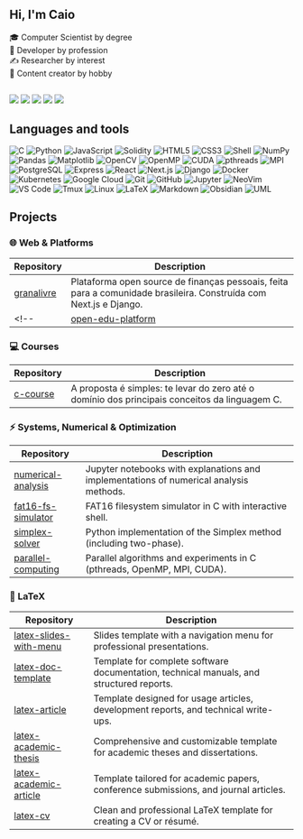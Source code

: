 ## Hi, I'm Caio
🎓 Computer Scientist by degree  
💼 Developer by profession  
✍ Researcher by interest  
🧢 Content creator by hobby  
##

<div> <a href="https://www.youtube.com/@fromcaio" target="_blank"><img src="https://img.shields.io/badge/YouTube-FF0000?style=for-the-badge&logo=youtube&logoColor=white" target="_blank"></a> <a href="https://instagram.com/fromcaio_" target="_blank"><img src="https://img.shields.io/badge/-Instagram-%23E4405F?style=for-the-badge&logo=instagram&logoColor=white" target="_blank"></a> <a href="https://discord.gg/6fv5Qdpj" target="_blank"><img src="https://img.shields.io/badge/Discord-7289DA?style=for-the-badge&logo=discord&logoColor=white" target="_blank"></a> <a href = "mailto:fromcaio.contato@gmail.com"><img src="https://img.shields.io/badge/-Gmail-%23333?style=for-the-badge&logo=gmail&logoColor=white" target="_blank"></a> <a href="https://www.linkedin.com/in/fromcaio/" target="_blank"><img src="https://img.shields.io/badge/-LinkedIn-%230077B5?style=for-the-badge&logo=linkedin&logoColor=white" target="_blank"></a> </div>

## Languages and tools

<div>
<!-- Programming Languages -->
<img alt="C" src="https://img.shields.io/badge/C-00599C?style=for-the-badge&logo=c&logoColor=white" />
<img alt="Python" src="https://img.shields.io/badge/-Python-3776AB?style=for-the-badge&logo=Python&logoColor=white" />
<img alt="JavaScript" src="https://img.shields.io/badge/JavaScript-F7DF1E?style=for-the-badge&logo=javascript&logoColor=black" />
<img alt="Solidity" src="https://img.shields.io/badge/Solidity-363636?style=for-the-badge&logo=solidity&logoColor=white" />
<img alt="HTML5" src="https://img.shields.io/badge/HTML5-E34F26?style=for-the-badge&logo=html5&logoColor=white" />
<img alt="CSS3" src="https://img.shields.io/badge/CSS3-1572B6?style=for-the-badge&logo=css3&logoColor=white" />
<img alt="Shell" src="https://img.shields.io/badge/Shell_Script-121011?style=for-the-badge&logo=gnu-bash&logoColor=white" />

<!-- Data / AI -->
<img alt="NumPy" src="https://img.shields.io/badge/NumPy-013243?style=for-the-badge&logo=numpy&logoColor=white" />
<img alt="Pandas" src="https://img.shields.io/badge/Pandas-150458?style=for-the-badge&logo=pandas&logoColor=white" />
<img alt="Matplotlib" src="https://img.shields.io/badge/Matplotlib-eeeeee?style=for-the-badge&logo=Matplotlib&logoColor=blue" />
<img alt="OpenCV" src="https://img.shields.io/badge/OpenCV-5C3EE8?style=for-the-badge&logo=opencv&logoColor=white" />
<img alt="OpenMP" src="https://img.shields.io/badge/OpenMP-2C5BB4?style=for-the-badge&logo=openmp&logoColor=white" />
<img alt="CUDA" src="https://img.shields.io/badge/CUDA-76B900?style=for-the-badge&logo=nvidia&logoColor=white" />
<img alt="pthreads" src="https://img.shields.io/badge/pthreads-008080?style=for-the-badge" />
<img alt="MPI" src="https://img.shields.io/badge/MPI-CC0000?style=for-the-badge" />

<!-- Databases -->
<img alt="PostgreSQL" src="https://img.shields.io/badge/Postgres-316192?style=for-the-badge&logo=postgresql&logoColor=white" />

<!-- Frameworks -->
<img alt="Express" src="https://img.shields.io/badge/Express-000000?style=for-the-badge&logo=express&logoColor=white" />
<img alt="React" src="https://img.shields.io/badge/React-20232A?style=for-the-badge&logo=react&logoColor=61DAFB" />
<img alt="Next.js" src="https://img.shields.io/badge/Next.js-000000?style=for-the-badge&logo=next.js&logoColor=white" />
<img alt="Django" src="https://img.shields.io/badge/Django-092E20?style=for-the-badge&logo=django&logoColor=white" />

<!-- Tools -->
<img alt="Docker" src="https://img.shields.io/badge/Docker-2496ED?style=for-the-badge&logo=docker&logoColor=white" />
<img alt="Kubernetes" src="https://img.shields.io/badge/Kubernetes-326CE5?style=for-the-badge&logo=kubernetes&logoColor=white" />
<img alt="Google Cloud" src="https://img.shields.io/badge/Google_Cloud-4285F4?style=for-the-badge&logo=google-cloud&logoColor=white" />
<img alt="Git" src="https://img.shields.io/badge/Git-F05032?style=for-the-badge&logo=git&logoColor=white" />
<img alt="GitHub" src="https://img.shields.io/badge/GitHub-181717?style=for-the-badge&logo=github&logoColor=white" />
<img alt="Jupyter" src="https://img.shields.io/badge/Jupyter-F37626.svg?style=for-the-badge&logo=jupyter&logoColor=white" />
<img alt="NeoVim" src="https://img.shields.io/badge/Neovim-57A143?style=for-the-badge&logo=neovim&logoColor=white" />
<img alt="VS Code" src="https://img.shields.io/badge/VS%20Code-0078d7?style=for-the-badge&logo=visual-studio-code&logoColor=white" />
<img alt="Tmux" src="https://img.shields.io/badge/Tmux-1BB91F?style=for-the-badge&logo=tmux&logoColor=white" />

<!-- OS -->
<img alt="Linux" src="https://img.shields.io/badge/Linux-FCC624?style=for-the-badge&logo=linux&logoColor=black" />

<!-- Documentation & Writing -->
<img alt="LaTeX" src="https://img.shields.io/badge/LaTeX-008080?style=for-the-badge&logo=latex&logoColor=white" />
<img alt="Markdown" src="https://img.shields.io/badge/Markdown-000000?style=for-the-badge&logo=markdown&logoColor=white" />
<img alt="Obsidian" src="https://img.shields.io/badge/Obsidian-483699?style=for-the-badge&logo=obsidian&logoColor=white" />
<img alt="UML" src="https://img.shields.io/badge/UML-FAA918?style=for-the-badge" />
</div>

## Projects

### 🌐 Web & Platforms
| Repository | Description |
|------------|-------------|
| [granalivre](https://github.com/fromcaio/granalivre) | Plataforma open source de finanças pessoais, feita para a comunidade brasileira. Construída com Next.js e Django. |
<!-- | [open-edu-platform](https://github.com/fromcaio/open-edu-platform) | Open-source Next.js platform to simplify publishing rich, interactive content with Markdown + LaTeX + code blocks. | -->

### 💻 Courses
| Repository | Description |
|------------|-------------|
| [c-course](https://github.com/fromcaio/c-course) | A proposta é simples: te levar do zero até o domínio dos principais conceitos da linguagem C. |

### ⚡ Systems, Numerical & Optimization
| Repository | Description |
|------------|-------------|
| [numerical-analysis](https://github.com/fromcaio/numerical-analysis) | Jupyter notebooks with explanations and implementations of numerical analysis methods. |
| [fat16-fs-simulator](https://github.com/fromcaio/fat16-fs-simulator) | FAT16 filesystem simulator in C with interactive shell. |
| [simplex-solver](https://github.com/fromcaio/simplex-solver) | Python implementation of the Simplex method (including two-phase). |
| [parallel-computing](https://github.com/fromcaio/parallel-computing) | Parallel algorithms and experiments in C (pthreads, OpenMP, MPI, CUDA). |

### 📄 LaTeX
| Repository | Description |
|------------|-------------|
| [latex-slides-with-menu](https://github.com/fromcaio/latex-slides-with-menu) | Slides template with a navigation menu for professional presentations. |
| [latex-doc-template](https://github.com/fromcaio/latex-doc-template) | Template for complete software documentation, technical manuals, and structured reports. |
| [latex-article](https://github.com/fromcaio/latex-article) | Template designed for usage articles, development reports, and technical write-ups. |
| [latex-academic-thesis](https://github.com/fromcaio/latex-academic-thesis) | Comprehensive and customizable template for academic theses and dissertations. |
| [latex-academic-article](https://github.com/fromcaio/latex-academic-article) | Template tailored for academic papers, conference submissions, and journal articles. |
| [latex-cv](https://github.com/fromcaio/latex-cv) | Clean and professional LaTeX template for creating a CV or résumé. |
